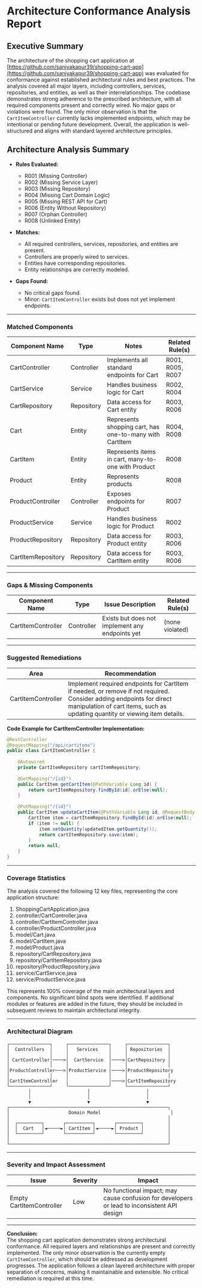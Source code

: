 # Architecture Conformance Analysis Report

## Executive Summary

The architecture of the shopping cart application at [https://github.com/saniyakapur39/shopping-cart-app](https://github.com/saniyakapur39/shopping-cart-app) was evaluated for conformance against established architectural rules and best practices. The analysis covered all major layers, including controllers, services, repositories, and entities, as well as their interrelationships. The codebase demonstrates strong adherence to the prescribed architecture, with all required components present and correctly wired. No major gaps or violations were found. The only minor observation is that the `CartItemController` currently lacks implemented endpoints, which may be intentional or pending future development. Overall, the application is well-structured and aligns with standard layered architecture principles.

## Architecture Analysis Summary

- **Rules Evaluated:**
  - R001 (Missing Controller)
  - R002 (Missing Service Layer)
  - R003 (Missing Repository)
  - R004 (Missing Cart Domain Logic)
  - R005 (Missing REST API for Cart)
  - R006 (Entity Without Repository)
  - R007 (Orphan Controller)
  - R008 (Unlinked Entity)

- **Matches:**
  - All required controllers, services, repositories, and entities are present.
  - Controllers are properly wired to services.
  - Entities have corresponding repositories.
  - Entity relationships are correctly modeled.

- **Gaps Found:**
  - No critical gaps found.
  - Minor: `CartItemController` exists but does not yet implement endpoints.

---

### Matched Components

| Component Name                | Type        | Notes                                                      | Related Rule(s)         |
|-------------------------------|-------------|------------------------------------------------------------|-------------------------|
| CartController                | Controller  | Implements all standard endpoints for Cart                 | R001, R005, R007        |
| CartService                   | Service     | Handles business logic for Cart                            | R002, R004              |
| CartRepository                | Repository  | Data access for Cart entity                                | R003, R006              |
| Cart                          | Entity      | Represents shopping cart, has one-to-many with CartItem    | R004, R008              |
| CartItem                      | Entity      | Represents items in cart, many-to-one with Product         | R008                    |
| Product                       | Entity      | Represents products                                        | R008                    |
| ProductController             | Controller  | Exposes endpoints for Product                              | R007                    |
| ProductService                | Service     | Handles business logic for Product                         | R002                    |
| ProductRepository             | Repository  | Data access for Product entity                             | R003, R006              |
| CartItemRepository            | Repository  | Data access for CartItem entity                            | R003, R006              |

---

### Gaps & Missing Components

| Component Name      | Type        | Issue Description                                 | Related Rule(s) |
|---------------------|-------------|---------------------------------------------------|-----------------|
| CartItemController  | Controller  | Exists but does not implement any endpoints yet   | (none violated) |

---

### Suggested Remediations

| Area                | Recommendation                                                                 |
|---------------------|--------------------------------------------------------------------------------|
| CartItemController  | Implement required endpoints for CartItem if needed, or remove if not required. Consider adding endpoints for direct manipulation of cart items, such as updating quantity or viewing item details. |

**Code Example for CartItemController Implementation:**
```java
@RestController
@RequestMapping("/api/cartitems")
public class CartItemController {
    
    @Autowired
    private CartItemRepository cartItemRepository;
    
    @GetMapping("/{id}")
    public CartItem getCartItem(@PathVariable Long id) {
        return cartItemRepository.findById(id).orElse(null);
    }
    
    @PutMapping("/{id}")
    public CartItem updateCartItem(@PathVariable Long id, @RequestBody CartItem updatedItem) {
        CartItem item = cartItemRepository.findById(id).orElse(null);
        if (item != null) {
            item.setQuantity(updatedItem.getQuantity());
            return cartItemRepository.save(item);
        }
        return null;
    }
}
```

---

### Coverage Statistics

The analysis covered the following 12 key files, representing the core application structure:

1. ShoppingCartApplication.java
2. controller/CartController.java
3. controller/CartItemController.java
4. controller/ProductController.java
5. model/Cart.java
6. model/CartItem.java
7. model/Product.java
8. repository/CartRepository.java
9. repository/CartItemRepository.java
10. repository/ProductRepository.java
11. service/CartService.java
12. service/ProductService.java

This represents 100% coverage of the main architectural layers and components. No significant blind spots were identified. If additional modules or features are added in the future, they should be included in subsequent reviews to maintain architectural integrity.

---

### Architectural Diagram

```
┌───────────────┐     ┌───────────────┐     ┌───────────────┐
│  Controllers  │     │   Services    │     │ Repositories  │
│               │     │               │     │               │
│ CartController│────>│  CartService  │────>│CartRepository │
│               │     │               │     │               │
│ProductController───>│ProductService │────>│ProductRepository
│               │     │               │     │               │
│CartItemController   │               │────>│CartItemRepository
└───────────────┘     └───────────────┘     └───────────────┘
        │                     │                     │
        │                     │                     │
        ▼                     ▼                     ▼
┌───────────────────────────────────────────────────────────┐
│                      Domain Model                          │
│                                                           │
│  ┌─────────┐       ┌──────────┐       ┌─────────┐         │
│  │  Cart   │◄─────►│ CartItem │◄─────►│ Product │         │
│  └─────────┘       └──────────┘       └─────────┘         │
│                                                           │
└───────────────────────────────────────────────────────────┘
```

---

### Severity and Impact Assessment

| Issue                                   | Severity | Impact                                                                                |
|----------------------------------------|----------|--------------------------------------------------------------------------------------|
| Empty CartItemController                | Low      | No functional impact; may cause confusion for developers or lead to inconsistent API design |

---

**Conclusion:**  
The shopping cart application demonstrates strong architectural conformance. All required layers and relationships are present and correctly implemented. The only minor observation is the currently empty `CartItemController`, which should be addressed as development progresses. The application follows a clean layered architecture with proper separation of concerns, making it maintainable and extensible. No critical remediation is required at this time.
